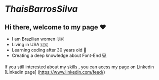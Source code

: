 # **_ThaisBarrosSilva_**

## Hi there, welcome to my page :heart:

- I am Brazilian women :brazil:
- Living in USA 🇺🇸
- Learning coding after 30 years old :woman:
- Creating a deep knowledge about Font-End :computer:

If you still interested about my skills , you can acess my page on Linkedin  [Linkedin page] (https://www.linkedin.com/feed/)
